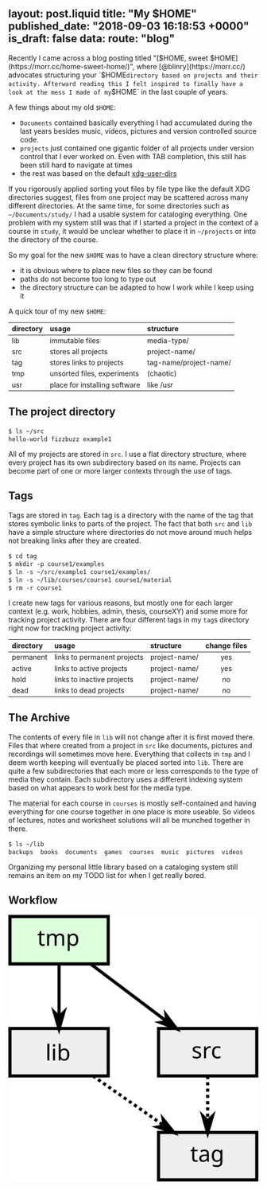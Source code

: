 layout: post.liquid
title:  "My $HOME"
published_date: "2018-09-03 16:18:53 +0000"
is_draft: false
data:
  route: "blog"
---

Recently I came across a blog posting titled "[$HOME, sweet $HOME](https://morr.cc/home-sweet-home/)", where [@blinry](https://morr.cc/) advocates structuring your `$HOME` directory based on projects and their activity.
Afterward reading this I felt inspired to finally have a look at the mess I made of my `$HOME` in the last couple of years.

A few things about my old `$HOME`:
- ``Documents`` contained basically everything I had accumulated during the last years besides music, videos, pictures and version controlled source code.
- ``projects`` just contained one gigantic folder of all projects under version control that I ever worked on. Even with TAB completion, this still has been still hard to navigate at times
- the rest was based on the default [xdg-user-dirs](https://freedesktop.org/wiki/Software/xdg-user-dirs/)

If you rigorously applied sorting yout files by file type like the default XDG directories suggest, files from one project may be scattered across many different directories.
At the same time, for some directories such as `~/Documents/study/` I had a usable system for cataloging everything.
One problem with my system still was that if I started a project in the context of a course in `study`, it would be unclear whether to place it in `~/projects` or into the directory of the course.

So my goal for the new `$HOME` was to have a clean directory structure where:
 - it is obvious where to place new files so they can be found
 - paths do not become too long to type out
 - the directory structure can be adapted to how I work while I keep using it

A quick tour of my new `$HOME`:

| directory  | usage                            | structure              |
| :--------- | :------------------------------- | :---------------       |
| lib        | immutable files                  | media-type/            |
| src        | stores all projects              | project-name/          |
| tag        | stores links to projects         | tag-name/project-name/ |
| tmp        | unsorted files, experiments      | (chaotic)              |
| usr        | place for installing software    | like /usr              |

## The project directory

```shell
$ ls ~/src
hello-world fizzbuzz example1
```

All of my projects are stored in `src`.
I use a flat directory structure, where every project has its own subdirectory based on its name.
Projects can become part of one or more larger contexts through the use of tags. 

## Tags

Tags are stored in `tag`.
Each tag is a directory with the name of the tag that stores symbolic links to parts of the project.
The fact that both `src` and `lib` have a simple structure where directories do not move around much helps not breaking links after they are created.

```shell
$ cd tag
$ mkdir -p course1/examples
$ ln -s ~/src/example1 course1/examples/
$ ln -s ~/lib/courses/course1 course1/material
$ rm -r course1
```

I create new tags for various reasons, but mostly one for each larger context (e.g. work, hobbies, admin, thesis, courseXY) and some more for tracking project activity.
There are four different tags in my `tag`s directory right now for tracking project activity:

| directory  | usage                            | structure        | change files   |
| :--------- | :------------------------------- | :--------------- | :------------: |
| permanent  | links to permanent projects      | project-name/    | yes            |
| active     | links to active projects         | project-name/    | yes            |
| hold       | links to inactive projects       | project-name/    | no             |
| dead       | links to dead projects           | project-name/    | no             |

## The Archive

The contents of every file in `lib` will not change after it is first moved there.
Files that where created from a project in `src` like documents, pictures and recordings will sometimes move here.
Everything that collects in `tmp` and I deem worth keeping will eventually be placed sorted into `lib`.
There are quite a few subdirectories that each more or less corresponds to the type of media they contain.
Each subdirectory uses a different indexing system based on what appears to work best for the media type.

The material for each course in `courses` is mostly self-contained and having everything for one course together in one place is more useable.
So videos of lectures, notes and worksheet solutions will all be munched together in there.

```shell
$ ls ~/lib
backups  books	documents  games  courses  music  pictures  videos
```

Organizing my personal little library based on a cataloging system still remains an item on my TODO list for when I get really bored.

## Workflow

![Basically this](assets/home.svg)

